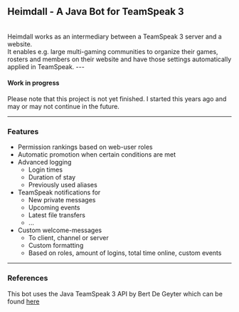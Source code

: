 ## Heimdall - A Java Bot for TeamSpeak 3
<br>
Heimdall works as an intermediary between a TeamSpeak 3 server and a website.<br>
It enables e.g. large multi-gaming communities to organize their games, rosters and members
on their website and have those settings automatically applied in TeamSpeak.
---

#### Work in progress
Please note that this project is not yet finished. I started this years ago and may or may not continue in the future.

---
### Features

* Permission rankings based on web-user roles
* Automatic promotion when certain conditions are met
* Advanced logging
  * Login times
  * Duration of stay
  * Previously used aliases
* TeamSpeak notifications for
  * New private messages
  * Upcoming events
  * Latest file transfers
  * ...
* Custom welcome-messages
  * To client, channel or server
  * Custom formatting
  * Based on roles, amount of logins, total time online, custom events 




---
### References
This bot uses the Java TeamSpeak 3 API by Bert De Geyter which can be found [here](https://github.com/TheHolyWaffle/TeamSpeak-3-Java-API)
